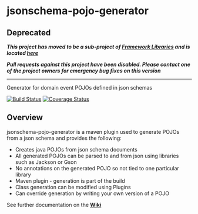 # jsonschema-pojo-generator

## Deprecated

_**This project has moved to be a sub-project of [Framework Libraries](https://github.com/CJSCommonPlatform/framework-libraries) and is located [here](https://github.com/CJSCommonPlatform/framework-libraries/blob/master/jsonschema-pojo-generator/README.md)**_

_**Pull requests against this project have been disabled. Please contact one of the project owners for emergency bug fixes on this version**_

---


Generator for domain event POJOs defined in json schemas

[![Build Status](https://travis-ci.org/CJSCommonPlatform/jsonschema-pojo-generator.svg?branch=master)](https://travis-ci.org/CJSCommonPlatform/jsonschema-pojo-generator) [![Coverage Status](https://coveralls.io/repos/github/CJSCommonPlatform/jsonschema-pojo-generator/badge.svg?branch=master)](https://coveralls.io/github/CJSCommonPlatform/jsonschema-pojo-generator?branch=master)

## Overview
jsonschema-pojo-generator is a maven plugin used to generate POJOs from a json schema and provides the following:

* Creates java POJOs from json schema documents
* All generated POJOs can be parsed to and from json using libraries such as Jackson or Gson
* No annotations on the generated POJO so not tied to one particular library
* Maven plugin - generation is part of the build
* Class generation can be modified using Plugins
* Can override generation by writing your own version of a POJO

See further documentation on the **[Wiki](https://github.com/CJSCommonPlatform/jsonschema-pojo-generator/wiki)**
